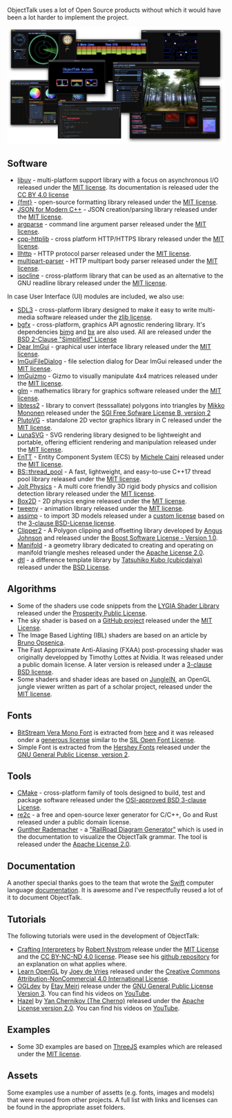 ObjectTalk uses a lot of Open Source products without which it would have
been a lot harder to implement the project.

![Screenshots](docs/img/screenshots.png)

## Software

* [libuv](https://libuv.org) - multi-platform support library with a focus on asynchronous I/O released under the [MIT license](https://opensource.org/licenses/MIT). Its documentation is released uder the [CC BY 4.0 license](https://creativecommons.org/licenses/by/4.0/)
* [{fmt}](https://github.com/fmtlib/fmt) - open-source formatting library released under the [MIT license](https://opensource.org/licenses/MIT).
* [JSON for Modern C++](https://github.com/nlohmann/json) - JSON creation/parsing library released under the [MIT license](https://opensource.org/licenses/MIT).
* [argparse](https://github.com/p-ranav/argparse) - command line argument parser released under the [MIT license](https://opensource.org/licenses/MIT).
* [cpp-httplib](https://github.com/yhirose/cpp-httplib) - cross platform HTTP/HTTPS library released under the [MIT license](https://opensource.org/licenses/MIT).
* [llhttp](https://llhttp.org) - HTTP protocol parser released under the [MIT license](https://opensource.org/licenses/MIT).
* [multipart-parser](https://github.com/francoiscolas/multipart-parser) - HTTP multipart body parser released under the [MIT license](https://opensource.org/licenses/MIT).
* [isocline](https://github.com/daanx/isocline) - cross-platform library that can be used as an alternative to the GNU readline library released under the [MIT license](https://opensource.org/licenses/MIT).

In case User Interface (UI) modules are included, we also use:

* [SDL3](https://github.com/libsdl-org/SDL) - cross-platform library designed to make it easy to write multi-media software released under the [zlib license](https://opensource.org/licenses/Zlib).
* [bgfx](https://github.com/bkaradzic/bgfx) - cross-platform, graphics API agnostic rendering library. It's dependencies [bimg](https://github.com/bkaradzic/bimg) and [bx](https://github.com/bkaradzic/bx) are also used. All are released under the [BSD 2-Clause "Simplified" License](https://opensource.org/licenses/BSD-2-Clause)
* [Dear ImGui](https://github.com/ocornut/imgui) - graphical user interface library released under the [MIT license](https://opensource.org/licenses/MIT).
* [ImGuiFileDialog](https://github.com/aiekick/ImGuiFileDialog) - file selection dialog for Dear ImGui released under the [MIT license](https://opensource.org/licenses/MIT).
* [ImGuizmo](https://github.com/CedricGuillemet/ImGuizmo) - Gizmo to visually manipulate 4x4 matrices released under the [MIT license](https://opensource.org/licenses/MIT).
* [glm](https://github.com/g-truc/glm) - mathematics library for graphics software released under the [MIT license](https://opensource.org/licenses/MIT).
* [libtess2](https://github.com/memononen/libtess2) - library to convert (tesssallate) polygons into triangles by [Mikko Mononen](https://github.com/memononen) released under the [SGI Free Sofware License B, version 2](https://directory.fsf.org/wiki/License:SGI-B-2.0)
* [PlutoVG](https://github.com/sammycage/plutovg) - standalone 2D vector graphics library in C released under the [MIT license](https://opensource.org/licenses/MIT).
* [LunaSVG](https://github.com/sammycage/lunasvg) - SVG rendering library designed to be lightweight and portable, offering efficient rendering and manipulation released under the [MIT license](https://opensource.org/licenses/MIT).
* [EnTT](https://github.com/skypjack/entt) - Entity Component System (ECS) by [Michele Caini](https://github.com/skypjack) released under the [MIT license](https://opensource.org/licenses/MIT).
* [BS::thread_pool](https://github.com/bshoshany/thread-pool) - A fast, lightweight, and easy-to-use C++17 thread pool library released under the [MIT license](https://opensource.org/licenses/MIT).
* [Jolt Physics](https://github.com/jrouwe/JoltPhysics) - A multi core friendly 3D rigid body physics and collision detection library released under the [MIT license](https://opensource.org/licenses/MIT).
* [Box2D](https://box2d.org) - 2D physics engine released under the [MIT license](https://opensource.org/licenses/MIT).
* [tweeny](https://github.com/mobius3/tweeny) - animation library released under the [MIT license](https://opensource.org/licenses/MIT).
* [assimp](https://github.com/assimp/assimp) - to import 3D models released under a [custom license](https://github.com/assimp/assimp/blob/master/LICENSE) based on the [3-clause BSD-License license](https://opensource.org/licenses/BSD-3-Clause).
* [Clipper2](https://github.com/AngusJohnson/Clipper2) - A Polygon clipping and offsetting library developed by [Angus Johnson](https://github.com/AngusJohnson) and released under the [Boost Software License - Version 1.0](https://www.boost.org/LICENSE_1_0.txt).
* [Manifold](https://github.com/elalish/manifold) - a geometry library dedicated to creating and operating on manifold triangle meshes released under the [Apache License 2.0](http://www.apache.org/licenses/LICENSE-2.0).
* [dtl](https://github.com/cubicdaiya/dtl) - a difference template library by [Tatsuhiko Kubo (cubicdaiya)](https://github.com/cubicdaiya) released under the [BSD License](https://opensource.org/license/bsd-3-clause).

## Algorithms

* Some of the shaders use code snippets from the [LYGIA Shader Library](https://github.com/patriciogonzalezvivo/lygia) released under the [Prosperity Public License](https://prosperitylicense.com/versions/3.0.0).
* The sky shader is based on a [GitHub project](https://github.com/shff/opengl_sky) released under the [MIT License](https://opensource.org/licenses/MIT).
* The Image Based Lighting (IBL) shaders are based on an article by [Bruno Opsenica](https://bruop.github.io/ibl/).
* The Fast Approximate Anti-Aliasing (FXAA) post-processing shader was originally developped by Timothy Lottes at Nvidia. It was released under a public domain license. A later version is released under a [3-clause BSD license](https://opensource.org/license/bsd-3-clause).
* Some shaders and shader ideas are based on [JungleIN](https://github.com/BKcore/JungleIN), an OpenGL jungle viewer written as part of a scholar project, released under the [MIT license](https://opensource.org/licenses/MIT).

## Fonts

* [BitStream Vera Mono Font](https://en.wikipedia.org/wiki/Bitstream_Vera) is extracted from
[here](https://download.gnome.org/sources/ttf-bitstream-vera/1.10/) and it was released onder a
[generous license](https://raw.githubusercontent.com/goossens/ObjectTalk/master/gfx/framework/OtBitstreamVeraMono.lic)
similar to the [SIL Open Font License](https://openfontlicense.org/documents/OFL.txt).
* Simple Font is extracted from the [Hershey Fonts](https://github.com/kamalmostafa/hershey-fonts)
released under the [GNU General Public License, version 2](https://www.gnu.org/licenses/old-licenses/gpl-2.0.en.html).

## Tools

* [CMake](https://cmake.org) - cross-platform family of tools designed to build, test and package software released under the [OSI-approved BSD 3-clause License](https://gitlab.kitware.com/cmake/cmake/raw/master/Copyright.txt).
* [re2c](https://github.com/skvadrik/re2c) - a free and open-source lexer generator for C/C++, Go and Rust released under a public domain license.
* [Gunther Rademacher](https://github.com/GuntherRademacher) - a ["RailRoad Diagram Generator"](https://github.com/GuntherRademacher/rr) which is used in the documentation to visualize the ObjectTalk grammar. The tool is released under the [Apache License 2.0](http://www.apache.org/licenses/LICENSE-2.0).

## Documentation

A another special thanks goes to the team that wrote the [Swift](https://swift.org) computer language
[documentation](https://swift.org/documentation/). It is awesome and I've respectfully reused a lot of it to document ObjectTalk.

## Tutorials

The following tutorials were used in the development of ObjectTalk:

* [Crafting Interpreters](http://craftinginterpreters.com) by [Robert Nystrom](http://journal.stuffwithstuff.com) release under the [MIT License](https://opensource.org/licenses/MIT) and the [CC BY-NC-ND 4.0 license](https://creativecommons.org/licenses/by-nc-nd/4.0/).
Please see his [github repository](https://github.com/munificent/craftinginterpreters/blob/master/LICENSE) for an explanation on
what applies where.
* [Learn OpenGL](https://learnopengl.com) by [Joey de Vries](http://joeydevries.com/#home) released under the [Creative Commons Attribution-NonCommercial 4.0 International License](https://creativecommons.org/licenses/by-nc/4.0/legalcode).
* [OGLdev](https://ogldev.org/index.html) by [Etay Meiri](https://ogldev.org/contact.html) release under the [GNU General Public License Version 3](https://www.gnu.org/licenses/gpl-3.0.txt). You can find his videos on [YouTube](https://www.youtube.com/channel/UC7Z1FTCdSln_qFKK95AWplw).
* [Hazel](https://github.com/TheCherno/Hazel) by [Yan Chernikov (The Cherno)](https://www.youtube.com/@TheCherno/about) released under the [Apache License version 2.0](http://www.apache.org/licenses/LICENSE-2.0). You can find his videos on [YouTube](https://www.youtube.com/@TheCherno).

## Examples

* Some 3D examples are based on [ThreeJS](https://threejs.org) examples which are released under the [MIT license](https://opensource.org/licenses/MIT).

## Assets

Some examples use a number of assetts (e.g. fonts, images and models) that were reused from other projects.
A full list with links and licenses can be found in the appropriate asset folders.
